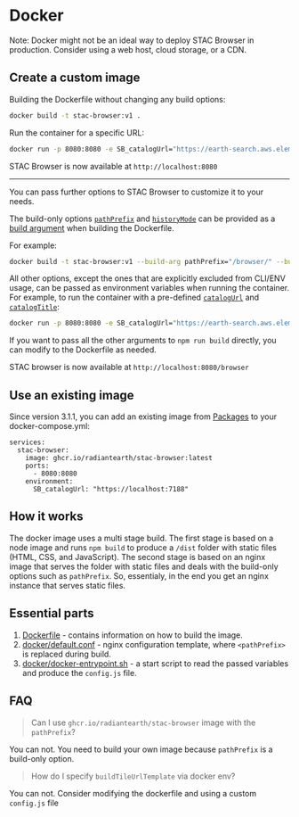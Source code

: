 # Docker

Note: Docker might not be an ideal way to deploy STAC Browser in production. Consider using a web host, cloud storage, or a CDN. 

## Create a custom image

Building the Dockerfile without changing any build options:

```bash
docker build -t stac-browser:v1 .
```

Run the container for a specific URL:

```bash
docker run -p 8080:8080 -e SB_catalogUrl="https://earth-search.aws.element84.com/v1/" stac-browser:v1
```

STAC Browser is now available at `http://localhost:8080`

---

You can pass further options to STAC Browser to customize it to your needs.

The build-only options
[`pathPrefix`](docs/options.md#pathprefix) and [`historyMode`](docs/options.md#historymode)
can be provided as a
[build argument](https://docs.docker.com/engine/reference/commandline/build#set-build-time-variables---build-arg)
when building the Dockerfile.

For example:

```bash
docker build -t stac-browser:v1 --build-arg pathPrefix="/browser/" --build-arg historyMode=hash .
```

All other options, except the ones that are explicitly excluded from CLI/ENV usage,
can be passed as environment variables when running the container.
For example, to run the container with a pre-defined
[`catalogUrl`](docs/options.md#catalogurl) and [`catalogTitle`](docs/options.md#catalogtitle):

```bash
docker run -p 8080:8080 -e SB_catalogUrl="https://earth-search.aws.element84.com/v1/" -e SB_catalogTitle="Earth Search" stac-browser:v1
```

If you want to pass all the other arguments to `npm run build` directly, you can modify to the Dockerfile as needed.

STAC browser is now available at `http://localhost:8080/browser`

## Use an existing image

Since version 3.1.1, you can add an existing image from [Packages](https://github.com/radiantearth/stac-browser/pkgs/container/stac-browser) to your docker-compose.yml:

```
services:
  stac-browser:
    image: ghcr.io/radiantearth/stac-browser:latest
    ports:
      - 8080:8080
    environment:
      SB_catalogUrl: "https://localhost:7188"
```

## How it works

The docker image uses a multi stage build.
The first stage is based on a node image and runs `npm build` to produce a `/dist` folder with static files (HTML, CSS, and JavaScript).
The second stage is based on an nginx image that serves the folder with static files and deals with the build-only options such as  `pathPrefix`.
So, essentialy, in the end you get an nginx instance that serves static files.

## Essential parts

1. [Dockerfile](../Dockerfile) - contains information on how to build the image.
2. [docker/default.conf](../docker/default.conf) - nginx configuration template, where `<pathPrefix>` is replaced during build.
3. [docker/docker-entrypoint.sh](../docker/docker-entrypoint.sh) - a start script to read the passed variables and produce the `config.js` file.

## FAQ

> Can I use `ghcr.io/radiantearth/stac-browser` image with the `pathPrefix`?

You can not. You need to build your own image because `pathPrefix` is a build-only option.

> How do I specify `buildTileUrlTemplate` via docker env?

You can not. Consider modifying the dockerfile and using a custom `config.js` file